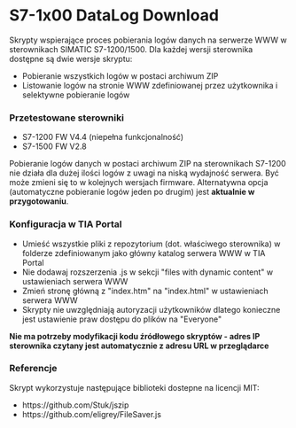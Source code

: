 # S7-1x00 DataLog Download
Skrypty wspierające proces pobierania logów danych na serwerze WWW w sterownikach SIMATIC S7-1200/1500. Dla każdej wersji sterownika dostępne są dwie wersje skryptu:
<ul>
 <li>Pobieranie wszystkich logów w postaci archiwum ZIP</li>
 <li>Listowanie logów na stronie WWW zdefiniowanej przez użytkownika i selektywne pobieranie logów</li>
</ul>

### Przetestowane sterowniki
<ul>
 <li>S7-1200 FW V4.4 (niepełna funkcjonalność)</li>
 <li>S7-1500 FW V2.8</li>
</ul>
Pobieranie logów danych w postaci archiwum ZIP na sterownikach S7-1200 nie działa dla dużej ilości logów z uwagi na niską wydajność serwera. Być może zmieni się to w kolejnych wersjach firmware. Alternatywna opcja (automatyczne pobieranie logów jeden po drugim) jest <strong>aktualnie w przygotowaniu</strong>.

### Konfiguracja w TIA Portal
<ul>
 <li>Umieść wszystkie pliki z repozytorium (dot. właściwego sterownika) w folderze zdefiniowanym jako główny katalog serwera WWW w TIA Portal</li>
 <li>Nie dodawaj rozszerzenia .js w sekcji "files with dynamic content" w ustawieniach serwera WWW</li>
 <li>Zmień stronę główną z "index.htm" na "index.html" w ustawieniach serwera WWW</li>
 <li>Skrypty nie uwzględniają autoryzacji użytkowników dlatego konieczne jest ustawienie praw dostępu do plików na "Everyone"</li>
</ul>
<strong>Nie ma potrzeby modyfikacji kodu źródłowego skryptów - adres IP sterownika czytany jest automatycznie z adresu URL w przeglądarce</strong>

### Referencje
Skrypt wykorzystuje następujące biblioteki dostepne na licencji MIT:
<ul>
 <li>https://github.com/Stuk/jszip</li>
 <li>https://github.com/eligrey/FileSaver.js</li>
</ul>
